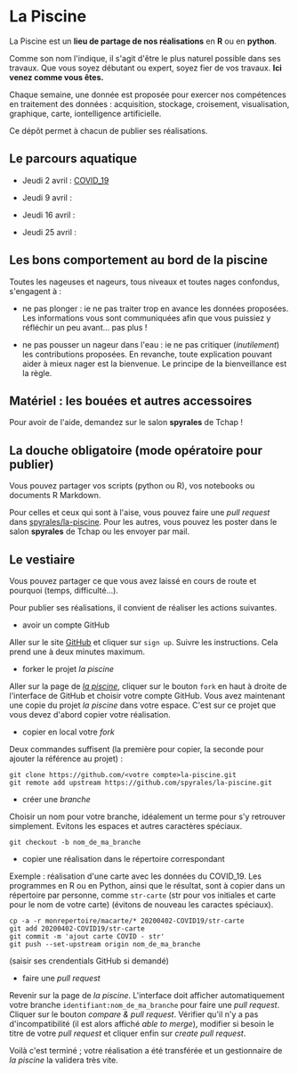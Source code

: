 # La Piscine

La Piscine est un **lieu de partage de nos réalisations** en **R** ou en **python**.

Comme son nom l'indique, il s'agit d'être le plus naturel possible dans ses travaux.
Que vous soyez débutant ou expert, soyez fier de vos travaux. **Ici venez comme vous êtes.** 

Chaque semaine, une donnée est proposée pour exercer nos compétences en traitement
des données : acquisition, stockage, croisement, visualisation, graphique, carte,
iontelligence artificielle.

Ce dépôt permet à chacun de publier ses réalisations.

## Le parcours aquatique

* Jeudi 2 avril : [COVID_19](20200402-COVID19/readme.md)

* Jeudi 9 avril :

* Jeudi 16 avril :

* Jeudi 25 avril : 
 
## Les bons comportement au bord de la piscine

Toutes les nageuses et nageurs, tous niveaux et toutes nages confondus, s'engagent à :

* ne pas plonger : ie ne pas traiter trop en avance les données proposées. Les informations
vous sont communiquées afin que vous puissiez y réfléchir un peu avant... pas plus !

* ne pas pousser un nageur dans l'eau : ie ne pas critiquer (*inutilement*) les contributions proposées.
En revanche, toute explication pouvant aider à mieux nager est la bienvenue.
Le principe de la bienveillance est la règle.

## Matériel : les bouées et autres accessoires

Pour avoir de l'aide, demandez sur le salon **spyrales** de Tchap !

## La douche obligatoire (mode opératoire pour publier)

Vous pouvez partager vos scripts (python ou R), vos notebooks ou documents R Markdown.

Pour celles et ceux qui sont à l'aise, vous pouvez faire une _pull request_ dans 
[spyrales/la-piscine](https://github.com/spyrales/la-piscine/).
Pour les autres, vous pouvez les poster dans le salon **spyrales** de Tchap ou les envoyer par mail.

## Le vestiaire 

Vous pouvez partager ce que vous avez laissé en cours de route et pourquoi (temps, difficulté...).

Pour publier ses réalisations, il convient de réaliser les actions suivantes.

* avoir un compte GitHub

Aller sur le site [GitHub](https://github.com) et cliquer sur `sign up`.
Suivre les instructions. Cela prend une à deux minutes maximum.

* forker le projet *la piscine*

Aller sur la page de [*la piscine*](https://github.com/spyrales/la-piscine/),
cliquer sur le bouton `fork` en haut à droite de l'interface de GitHub et choisir votre compte GitHub.
Vous avez maintenant une copie du projet *la piscine* dans votre espace.
C'est sur ce projet que vous devez d'abord copier votre réalisation.

* copier en local votre *fork*

Deux commandes suffisent (la première pour copier, la seconde pour ajouter la référence au projet) : 
```
git clone https://github.com/<votre compte>la-piscine.git
git remote add upstream https://github.com/spyrales/la-piscine.git
```

* créer une *branche*

Choisir un nom pour votre branche, idéalement un terme pour s'y retrouver simplement.
Evitons les espaces et autres caractères spéciaux.

```
git checkout -b nom_de_ma_branche
```

* copier une réalisation dans le répertoire correspondant

Exemple : réalisation d'une carte avec les données du COVID_19.
Les programmes en R ou en Python, ainsi que le résultat, sont à copier dans un 
répertoire par personne, comme `str-carte` (str pour vos initiales et carte pour le nom
de votre carte)
(évitons de nouveau les caractes spéciaux).

```
cp -a -r monrepertoire/macarte/* 20200402-COVID19/str-carte
git add 20200402-COVID19/str-carte
git commit -m 'ajout carte COVID - str'
git push --set-upstream origin nom_de_ma_branche
```

(saisir ses crendentials GitHub si demandé)

* faire une *pull request*

Revenir sur la page de *la piscine*. L'interface doit afficher automatiquement 
votre branche `identifiant:nom_de_ma_branche` pour faire une *pull request*.
Cliquer sur le bouton *compare & pull request*. Vérifier qu'il n'y a pas 
d'incompatibilité (il est alors affiché *able to merge*), modifier si besoin 
le titre de votre *pull request* et cliquer enfin sur *create pull request*.

Voilà c'est terminé ; votre réalisation a été transférée et 
un gestionnaire de *la piscine* la validera très vite.
